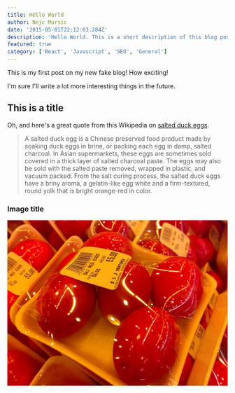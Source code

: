 ```yaml
---
title: Hello World
author: Nejc Mursic
date: '2015-05-01T22:12:03.284Z'
description: 'Hello World. This is a short description of this blog post.'
featured: true
category: ['React', 'Javascript', 'SEO', 'General']
---
```


This is my first post on my new fake blog! How exciting!

I'm sure I'll write a lot more interesting things in the future.

## This is a title

Oh, and here's a great quote from this Wikipedia on
[salted duck eggs](https://en.wikipedia.org/wiki/Salted_duck_egg).

> A salted duck egg is a Chinese preserved food product made by soaking duck
> eggs in brine, or packing each egg in damp, salted charcoal. In Asian
> supermarkets, these eggs are sometimes sold covered in a thick layer of salted
> charcoal paste. The eggs may also be sold with the salted paste removed,
> wrapped in plastic, and vacuum packed. From the salt curing process, the
> salted duck eggs have a briny aroma, a gelatin-like egg white and a
> firm-textured, round yolk that is bright orange-red in color.

### Image title

![Chinese Salty Egg](./salty_egg.jpg)
